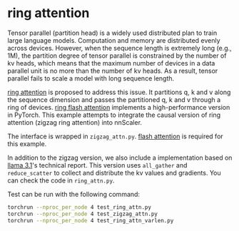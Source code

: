 # ring attention

Tensor parallel (partition head) is a widely used distributed plan to train large language models. Computation and memory are 
distributed evenly across devices. However, when the sequence length is extremely long (e.g., 1M), the partition degree of 
tensor parallel is constrained by the number of kv heads, which means that the maximum number of devices in a data parallel 
unit is no more than the number of kv heads. As a result, tensor parallel fails to scale a model with long sequence length.

[ring attention](https://arxiv.org/abs/2310.01889) is proposed to address this issue. It partitions q, k and v along the 
sequence dimension and passes the partitioned q, k and v through a ring of devices. [ring flash attention](https://github.com/zhuzilin/ring-flash-attention)
implements a high-performance version in PyTorch. This example attempts to integrate the causal version of ring attention 
(zigzag ring attention) into nnScaler.

The interface is wrapped in `zigzag_attn.py`. [flash attention](https://github.com/Dao-AILab/flash-attention) is required for this example.

In addition to the zigzag version, we also include a implementation based on [llama 3.1](https://ai.meta.com/research/publications/the-llama-3-herd-of-models/)'s technical report. This version uses `all_gather` and `reduce_scatter` to collect and distribute the kv values and gradients. You can check the code in `ring_attn.py`.

Test can be run with the following command:
```bash
torchrun --nproc_per_node 4 test_ring_attn.py
torchrun --nproc_per_node 4 test_zigzag_attn.py
torchrun --nproc_per_node 4 test_ring_attn_varlen.py
```